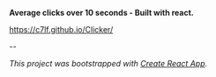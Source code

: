 <b>Average clicks over 10 seconds - Built with react.</b>

https://c7lf.github.io/Clicker/

--

<em>This project was bootstrapped with [Create React App](https://github.com/facebookincubator/create-react-app).</em>
